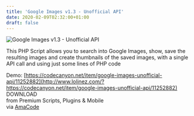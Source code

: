 ```yaml
---
title: 'Google Images v1.3 - Unofficial API'
date: 2020-02-09T02:32:00+01:00
draft: false
---
```


![Google Images v1.3 - Unofficial API](http://www.codelist.cc/uploads/posts/2020-02/1581183385_googleimages.jpg "Google Images v1.3 - Unofficial API")  
  
This PHP Script allows you to search into Google Images, show, save the resulting images and create thumbnails of the saved images, with a single API call and using just some lines of PHP code  
  
Demo: [https://codecanyon.net/item/google-images-unofficial-api/11252882](http://www.lolinez.com/?https://codecanyon.net/item/google-images-unofficial-api/11252882)  
DOWNLOAD  
from Premium Scripts, Plugins & Mobile  
via [AmaCode](https://amazcode.ooo)
